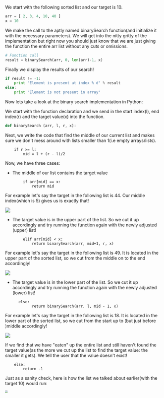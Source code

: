 <!--title={Binary Search in Python}-->

<!--badges={Algorithms:15, Python: 5}-->

<!--concepts{Binary Search}-->

We start with the following sorted list and our target is 10.

```python
arr = [ 2, 3, 4, 10, 40 ] 
x = 10
```

We make the call to the aptly named binarySearch function(and initialize it with the necessary parameters). We will get into the nitty gritty of the implementation but right now you should just know that we are just giving the function the entire arr list without any cuts or omissions.

```python
# Function call 
result = binarySearch(arr, 0, len(arr)-1, x) 
```

Finally we display the results of our search!

```python
if result != -1: 
	print "Element is present at index % d" % result 
else: 
	print "Element is not present in array"
```



Now lets take a look at the binary search implementation in Python:

We start with the function declaration and we send in the start index(l), end index(r) and the target value(x) into the function.

```python
def binarySearch (arr, l, r, x): 
```

Next,  we write the code that find the middle of our current list and makes sure we don't mess around with lists smaller than 1(i.e empty arrays/lists).

```
	if r >= l: 
		mid = l + (r - l)/2
```

Now, we have three cases:

* The middle of our list contains the target value

```
 		if arr[mid] == x: 
			return mid 
```

For example let's say the target in the following list is 44. Our middle index(which is 5) gives us is exactly that!

![](https://i.ibb.co/4mmWBMT/Array-Base.png)

* The target value is in the upper part of the list. So we cut it up accordingly and try running the function again with the newly adjusted (upper) list!

```
		elif arr[mid] < x: 
			return binarySearch(arr, mid+1, r, x) 

```

For example let's say the target in the following list is 49. It is located in the upper part of the sorted list, so we cut from the middle on to the end accordingly!

![](https://i.ibb.co/9mPnTg4/Array-Base-1.png)

* The target value is in the lower part of the list. So we cut it up accordingly and try running the function again with the newly adjusted (lower) list!

```
      else: 
			return binarySearch(arr, l, mid - 1, x) 
```

For example let's say the target in the following list is 18. It is located in the lower part of the sorted list, so we cut from the start up to (but just before )middle accordingly!

![](https://i.ibb.co/0QhTf9v/Array-Base-2.png)

If we find that we have "eaten" up the entire list and still haven't found the target value(as the more we cut up the list to find the target value: the smaller it gets). We tell the user that the value doesn't exist!

```
	else: 
		return -1
```

Just as a sanity check, here is how the list we talked about earlier(with the target 10) would run:

<img src="https://i.ibb.co/g9THTdv/Array-Base.png" style="zoom:50%;" />
